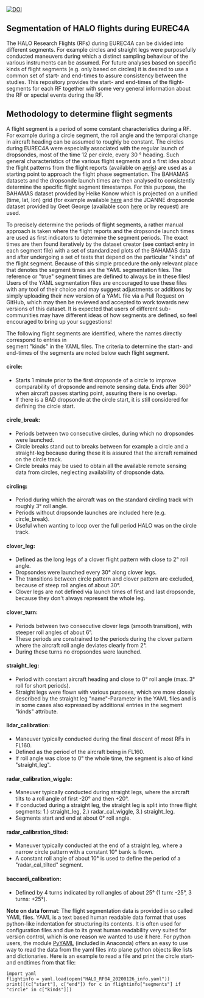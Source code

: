 [![DOI](https://zenodo.org/badge/DOI/10.5281/zenodo.3906507.svg)](https://doi.org/10.5281/zenodo.3906507)

## Segmentation of HALO flights during EUREC4A

The HALO Research Flights (RFs) during EUREC4A can be divided into different segments. 
For example circles and straight legs were purposefully conducted maneuvers during which 
a distinct sampling behaviour of the various instruments can be assumed. For future analyses
based on specific kinds of flight segments (e.g. only based on circles) it is desired to use a 
common set of start- and end-times to assure consistency between the studies. This repository 
provides the start- and end-times of the flight-segments for each RF together with some  very 
general information about the RF or special events during the RF.

## Methodology to determine flight segments

A flight segment is a period of some constant characteristics during a RF. For example during a 
circle segment, the roll angle and the temporal change in aircraft heading can be assumed to roughly be
constant. The circles during EUREC4A were especially associated with the regular launch of 
dropsondes, most of the time 12 per circle, every 30 ° heading. Such general characteristics 
of the various flight segments and a first idea about the flight patterns from the flight
reports (available on [aeris](https://observations.ipsl.fr/aeris/eurec4a/#/)) are used as a starting point
to approach the flight phase segmentation. The BAHAMAS datasets and the dropsonde launch 
times are then analysed to consistently determine the specific flight segment timestamps. For this 
purpose, the BAHAMAS dataset provided by Heike Konow which is projected on a 
unified (time, lat, lon) grid (for example available [here](https://owncloud.gwdg.de/index.php/s/qOq3xGhnQgKrbH4)
and the JOANNE dropsonde dataset provided by Geet George (available soon [here](https://github.com/Geet-George/JOANNE) or by request) 
are used.

To precisely determine the periods of flight segments, a rather manual approach is taken where the 
flight reports and the dropsonde launch times are used as first indicators to determine the segment periods.
The exact times are then found iteratively by the dataset creator (see contact entry in each segment file) 
with a set of standardized plots of the BAHAMAS data and after undergoing a set of tests that depend on the 
particular "kinds" of the flight segment. Because of this simple procedure the only relevant place that 
denotes the segment times are the YAML segmentation files. The reference or "true" segment times are defined to always be
in these files! Users of the YAML segmentation files are encouraged to use these files with any tool of their choice and may suggest
adjustments or additions by simply uploading their new version of a YAML file via a Pull Request on GitHub, which may then be
reviewed and accepted to work towards new versions of this dataset. It is expected that users of different sub-communities
may have different ideas of how segments are defined, so feel encouraged to bring up your suggestions!


The following flight segments are identified, where the names directly correspond to entries in  
segment "kinds" in the YAML files. The criteria to determine the start- and end-times of the segments 
are noted below each flight segment.

#### circle:
- Starts 1 minute prior to the first dropsonde of a circle to improve comparability of dropsonde and 
remote sensing data. Ends after 360° when aircraft passes starting point, assuring there is no overlap.
- If there is a BAD dropsonde at the circle start, it is still considered for defining the circle start. 

#### circle_break: 
- Periods between two consecutive circles, during which no dropsondes were launched.
- Circle breaks stand out to breaks between for example a circle and a straight-leg because during these it 
is assured that the aircraft remained on the circle track.
- Circle breaks may be used to obtain all the available remote sensing data from circles, neglecting availability 
of dropsonde data.

#### circling:
- Period during which the aircraft was on the standard circling track with roughly 3° roll angle.
- Periods without dropsonde launches are included here (e.g. circle_break).
- Useful when wanting to loop over the full period HALO was on the circle track.

#### clover_leg:
- Defined as the long legs of a clover flight pattern with close to 2° roll angle.
- Dropsondes were launched every 30° along clover legs. 
- The transitions between circle pattern and clover pattern are excluded, because of steep roll angles of about 30°. 
- Clover legs are not defined via launch times of first and last dropsonde, because they don't always represent the 
whole leg.

#### clover_turn:
- Periods between two consecutive clover legs (smooth transition), with steeper roll angles of about 6°.
- These periods are constrained to the periods during the clover pattern where the aircraft roll angle deviates clearly from 2°.
- During these turns no dropsondes were launched. 

#### straight_leg:
- Period with constant aircraft heading and close to 0° roll angle (max. 3° roll for short periods).
- Straight legs were flown with various purposes, which are more closely described by the straight leg 
"name"-Parameter in the YAML files and is in some cases also expressed by additional entries in the segment "kinds" attribute.

#### lidar_calibration:
- Maneuver typically conducted during the final descent of most RFs in FL160.
- Defined as the period of the aircraft being in FL160. 
- If roll angle was close to 0° the whole time, the segment is also of kind "straight_leg".

#### radar_calibration_wiggle:
- Maneuver typically conducted during straight legs, where the aircraft tilts to a roll angle of first -20° and then +20°.
- If conducted during a straight leg, the straight leg is split into three flight segments: 
1.) straight_leg, 2.) radar_cal_wiggle, 3.) straight_leg.
- Segments start and end at about 0° roll angle.

#### radar_calibration_tilted:
- Maneuver typically conducted at the end of a straight leg, where a narrow circle pattern with a constant 10° bank is flown.
- A constant roll angle of about 10° is used to define the period of a "radar_cal_tilted" segment.

#### baccardi_calibration:
- Defined by 4 turns indicated by roll angles of about 25° (1 turn: -25°, 3 turns: +25°).


**Note on data format**: The flight segmentation data is provided in so called YAML files. YAML is a text based
human readable data format that uses python-like indentation for structuring its contents. It is often used for configuration
files and due to its great human readability very suited for version control, which is one reason we wanted to use it here.
For python users, the module [PyYAML](https://pyyaml.org) (included in Anaconda) 
offers an easy to use way to read the data from the yaml files into plane python objects like lists and dictionaries. 
Here is an example to read a file and print the circle start- and endtimes from that file:

```
import yaml 
flightinfo = yaml.load(open("HALO_RF04_20200126_info.yaml"))
print([(c["start"], c["end"]) for c in flightinfo["segments"] if "circle" in c["kinds"]])
``` 
